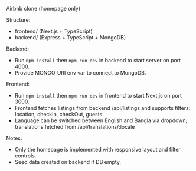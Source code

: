 Airbnb clone (homepage only)

Structure:
- frontend/ (Next.js + TypeScript)
- backend/ (Express + TypeScript + MongoDB)

Backend:
- Run `npm install` then `npm run dev` in backend to start server on port 4000.
- Provide MONGO_URI env var to connect to MongoDB.

Frontend:
- Run `npm install` then `npm run dev` in frontend to start Next.js on port 3000.
- Frontend fetches listings from backend /api/listings and supports filters: location, checkIn, checkOut, guests.
- Language can be switched between English and Bangla via dropdown; translations fetched from /api/translations/:locale

Notes:
- Only the homepage is implemented with responsive layout and filter controls.
- Seed data created on backend if DB empty.
